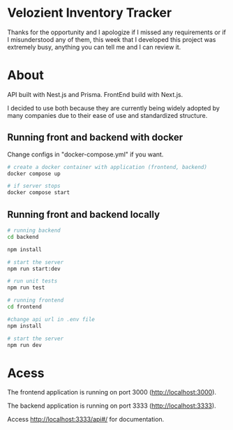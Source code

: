 # Velozient Inventory Tracker
Thanks for the opportunity and I apologize if I missed any requirements or if I misunderstood any of them, this week that I developed this project was extremely busy, anything you can tell me and I can review it.

# About
API built with Nest.js and Prisma.
FrontEnd build with Next.js.

I decided to use both because they are currently being widely adopted by many companies due to their ease of use and standardized structure.

## Running front and backend with docker
Change configs in "docker-compose.yml" if you want.

```sh
# create a docker container with application (frontend, backend)
docker compose up

# if server stops
docker compose start
```

## Running front and backend locally

```sh
# running backend
cd backend

npm install

# start the server
npm run start:dev

# run unit tests
npm run test
```

```sh
# running frontend
cd frontend

#change api url in .env file
npm install

# start the server
npm run dev
```

# Acess
The frontend application is running on port 3000 ([http://localhost:3000](http://localhost:3000)).

The backend application is running on port 3333 ([http://localhost:3333](http://localhost:3333)).

Access [http://localhost:3333/api#/](http://localhost:3333/api#/) for documentation.
